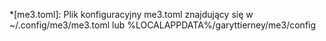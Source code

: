<!-- markdownlint-disable first-line-heading -->

\*[me3.toml]: Plik konfiguracyjny me3.toml znajdujący się w ~/.config/me3/me3.toml lub %LOCALAPPDATA%/garyttierney/me3/config
